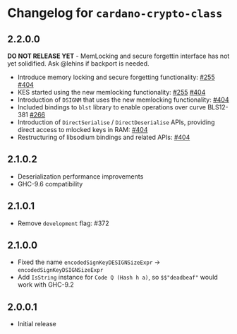# Changelog for `cardano-crypto-class`

## 2.2.0.0

**DO NOT RELEASE YET** - MemLocking and secure forgettin interface has not yet
solidified. Ask @lehins if backport is needed.

* Introduce memory locking and secure forgetting functionality:
  [#255](https://github.com/input-output-hk/cardano-base/pull/255)
  [#404](https://github.com/input-output-hk/cardano-base/pull/404)
* KES started using the new memlocking functionality:
  [#255](https://github.com/input-output-hk/cardano-base/pull/255)
  [#404](https://github.com/input-output-hk/cardano-base/pull/404)
* Introduction of `DSIGNM` that uses the new memlocking functionality:
  [#404](https://github.com/input-output-hk/cardano-base/pull/404)
* Included bindings to `blst` library to enable operations over curve BLS12-381
  [#266](https://github.com/input-output-hk/cardano-base/pull/266)
* Introduction of `DirectSerialise` / `DirectDeserialise` APIs, providing
  direct access to mlocked keys in RAM:
  [#404](https://github.com/input-output-hk/cardano-base/pull/404)
* Restructuring of libsodium bindings and related APIs:
  [#404](https://github.com/input-output-hk/cardano-base/pull/404)

## 2.1.0.2

* Deserialization performance improvements
* GHC-9.6 compatibility

## 2.1.0.1

* Remove `development` flag: #372

## 2.1.0.0

* Fixed the name `encodedSignKeyDESIGNSizeExpr` -> `encodedSignKeyDSIGNSizeExpr`
* Add `IsString` instance for `Code Q (Hash h a)`, so `$$"deadbeaf"` would work with GHC-9.2

## 2.0.0.1

* Initial release

